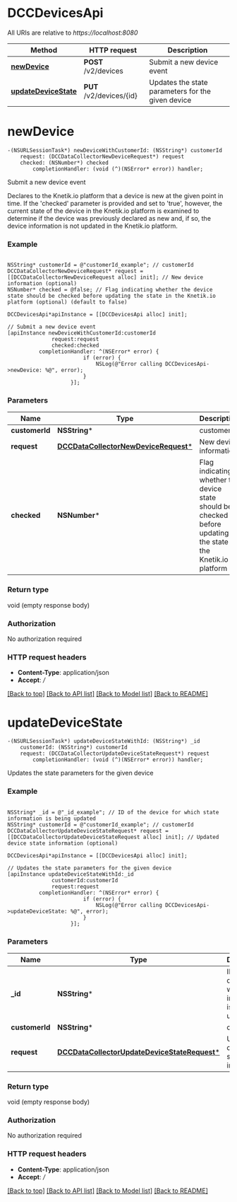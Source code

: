 # DCCDevicesApi

All URIs are relative to *https://localhost:8080*

Method | HTTP request | Description
------------- | ------------- | -------------
[**newDevice**](DCCDevicesApi.md#newdevice) | **POST** /v2/devices | Submit a new device event
[**updateDeviceState**](DCCDevicesApi.md#updatedevicestate) | **PUT** /v2/devices/{id} | Updates the state parameters for the given device


# **newDevice**
```objc
-(NSURLSessionTask*) newDeviceWithCustomerId: (NSString*) customerId
    request: (DCCDataCollectorNewDeviceRequest*) request
    checked: (NSNumber*) checked
        completionHandler: (void (^)(NSError* error)) handler;
```

Submit a new device event

Declares to the Knetik.io platform that a device is new at the given point in time. If the 'checked' parameter is provided and set to 'true', however, the current state of the device in the Knetik.io platform is examined to determine if the device was previously declared as new and, if so, the device information is not updated in the Knetik.io platform.

### Example 
```objc

NSString* customerId = @"customerId_example"; // customerId
DCCDataCollectorNewDeviceRequest* request = [[DCCDataCollectorNewDeviceRequest alloc] init]; // New device information (optional)
NSNumber* checked = @false; // Flag indicating whether the device state should be checked before updating the state in the Knetik.io platform (optional) (default to false)

DCCDevicesApi*apiInstance = [[DCCDevicesApi alloc] init];

// Submit a new device event
[apiInstance newDeviceWithCustomerId:customerId
              request:request
              checked:checked
          completionHandler: ^(NSError* error) {
                        if (error) {
                            NSLog(@"Error calling DCCDevicesApi->newDevice: %@", error);
                        }
                    }];
```

### Parameters

Name | Type | Description  | Notes
------------- | ------------- | ------------- | -------------
 **customerId** | **NSString***| customerId | 
 **request** | [**DCCDataCollectorNewDeviceRequest***](DCCDataCollectorNewDeviceRequest*.md)| New device information | [optional] 
 **checked** | **NSNumber***| Flag indicating whether the device state should be checked before updating the state in the Knetik.io platform | [optional] [default to false]

### Return type

void (empty response body)

### Authorization

No authorization required

### HTTP request headers

 - **Content-Type**: application/json
 - **Accept**: */*

[[Back to top]](#) [[Back to API list]](../README.md#documentation-for-api-endpoints) [[Back to Model list]](../README.md#documentation-for-models) [[Back to README]](../README.md)

# **updateDeviceState**
```objc
-(NSURLSessionTask*) updateDeviceStateWithId: (NSString*) _id
    customerId: (NSString*) customerId
    request: (DCCDataCollectorUpdateDeviceStateRequest*) request
        completionHandler: (void (^)(NSError* error)) handler;
```

Updates the state parameters for the given device

### Example 
```objc

NSString* _id = @"_id_example"; // ID of the device for which state information is being updated
NSString* customerId = @"customerId_example"; // customerId
DCCDataCollectorUpdateDeviceStateRequest* request = [[DCCDataCollectorUpdateDeviceStateRequest alloc] init]; // Updated device state information (optional)

DCCDevicesApi*apiInstance = [[DCCDevicesApi alloc] init];

// Updates the state parameters for the given device
[apiInstance updateDeviceStateWithId:_id
              customerId:customerId
              request:request
          completionHandler: ^(NSError* error) {
                        if (error) {
                            NSLog(@"Error calling DCCDevicesApi->updateDeviceState: %@", error);
                        }
                    }];
```

### Parameters

Name | Type | Description  | Notes
------------- | ------------- | ------------- | -------------
 **_id** | **NSString***| ID of the device for which state information is being updated | 
 **customerId** | **NSString***| customerId | 
 **request** | [**DCCDataCollectorUpdateDeviceStateRequest***](DCCDataCollectorUpdateDeviceStateRequest*.md)| Updated device state information | [optional] 

### Return type

void (empty response body)

### Authorization

No authorization required

### HTTP request headers

 - **Content-Type**: application/json
 - **Accept**: */*

[[Back to top]](#) [[Back to API list]](../README.md#documentation-for-api-endpoints) [[Back to Model list]](../README.md#documentation-for-models) [[Back to README]](../README.md)

